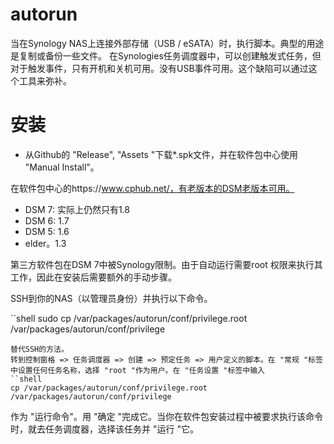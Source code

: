 # autorun
当在Synology NAS上连接外部存储（USB / eSATA）时，执行脚本。典型的用途是复制或备份一些文件。
在Synologies任务调度器中，可以创建触发式任务，但对于触发事件，只有开机和关机可用。没有USB事件可用。这个缺陷可以通过这个工具来弥补。 

# 安装
* 从Github的 "Release", "Assets "下载*.spk文件，并在软件包中心使用 "Manual Install"。

在软件包中心的https://www.cphub.net/，有老版本的DSM老版本可用。
* DSM 7: 实际上仍然只有1.8
* DSM 6: 1.7
* DSM 5: 1.6
* elder。1.3

第三方软件包在DSM 7中被Synology限制。由于自动运行需要root 
权限来执行其工作，因此在安装后需要额外的手动步骤。

SSH到你的NAS（以管理员身份）并执行以下命令。

``shell
sudo cp /var/packages/autorun/conf/privilege.root /var/packages/autorun/conf/privilege
```
替代SSH的方法。
转到控制窗格 => 任务调度器 => 创建 => 预定任务 => 用户定义的脚本。在 "常规 "标签中设置任何任务名称，选择 "root "作为用户。在 "任务设置 "标签中输入  
``shell
cp /var/packages/autorun/conf/privilege.root /var/packages/autorun/conf/privilege
```
作为 "运行命令"。用 "确定 "完成它。当你在软件包安装过程中被要求执行该命令时，就去任务调度器，选择该任务并 "运行 "它。

